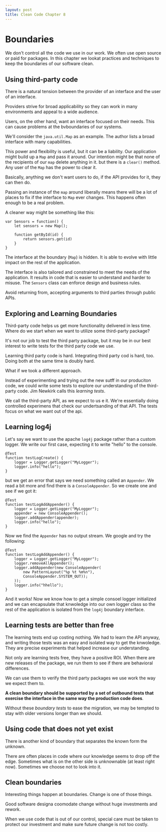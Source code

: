 ```yaml
---
layout: post
title: Clean Code Chapter 8
---
```


# Boundaries 

We don't control all the code we use in our work. We often use open source or paid for packages.  In this chapter we lookat practices and techniques to keep the boundaries of our software clean. 

## Using third-party code 

There is a natural tension between the provider of an interface and the user of an interface. 

Providers strive for broad applicability so they can work in many environments and appeal to a wide audience. 

Users, on the other hand, want an interface focused on their needs. This can cause problems at the bvboundaries of our systems. 

We'll consider the `java.util.Map` as an example. The author lists a broad interface with many capabilities. 

This power and flexibility is useful, but it can be a liability.  Our application might build up a `Map` and pass it around. Our intention might be that none of the recipients of our `map` delete anything in it. but there is a `clear()` method. Any user of the `Map` has the power to clear it. 

Basically, anything we don't want users to do, if the API provides for it, they can then do. 

Passing an instance of the `map` around liberally means there will be a lot of places to fix if the interface to `Map` ever changes. This happens often enough to be a real problem. 

A cleaner way might be something like this: 

```
var Sensors = function() {
    let sensors = new Map();

    function getById(id) {
        return sensors.get(id)
    }
}
```

The interface at the boundary (`Map`) is hidden. It is able to evolve with little impact on the rest of the application. 

The interface is also tailored and constrained to meet the needs of the application. It results in code that is easier to understand and harder to misuse. The `Sensors` class can enforce design and business rules. 

Avoid returning from, accepting arguments to third parties through public APIs. 

## Exploring and Learning Boundaries 

Third-party code helps us get more functionality delivered in less time. Where do we start when we want to utilize some third-party package? 

It's not our job to test the third party package, but it may be in our best interest to write tests for the third party code we use. 

Learning third party code is hard. Integrating third party cod is hard, too. Doing both at the same time is doubly hard. 

What if we took a different approach. 

Instead of experimenting and trying out the new sutff in our produciton code, we could write some tests to explore our understanding of the third-party code. Jim Newkirk calls this *learning tests*. 

We call the third-party API, as we expect to us e it. We're essentially doing controlled experimens that check our undertsanding of that API. The tests focus on what we want out of the api. 

## Learning log4j

Let's say we want to use the apache `log4j` package rather than a custom logger. We write our first case, expecting it to write "hello" to the console. 

```
@Test 
function testLogCreate() {
    logger = Logger.getLogger("MyLogger");
    logger.info("hello");
}
```

but we get an error that says we need something called an `Appender`. We read a bit more and find there is a `ConsoleAppender`. So we create one and see if we got it: 

```
@Test 
function testLogAddAppender() {
    logger = Logger.getLogger("MyLogger");
    appender = new ConsoleAppender();
    logger.addAppender(appender);
    logger.info("hello");
}
```

Now we find the `Appender` has no output stream. We google and try the following: 

```
@Test 
function testLogAddAppender() {
    logger = Logger.getLogger("MyLogger");
    logger.removeAllAppender();
    logger.addAppender(new ConsoleAppender(
        new PatternLayout("%p %t %m%n"),
        ConsoleAppender.SYSTEM_OUT));
    ));
    logger.info("hhello");
}
```

And it works! Now we know how to get a simple consoel logger initialized and we can encapsulate that knwoledge into our own logger class so the rest of the application is isolated from the `log4j` boundary interface. 

## Learning tests are better than free 

The learning tests end up costing nothing. We had to learn the API anyway, and writing those tests was an easy and isolated way to get the knwoledge. They are precise experiments that helped increase our understanding. 

Not only are learning tests free, they have a positive ROI. When there are new releases of the package, we run them to see if there are behavioral differences. 

We can use them to verify the third party packages we use work the way we expect them to. 

**A clean boundary should be supported by a set of outbound tests that exercise the interface in the same way the production code does**. 

Without these *boundary tests* to ease the migration, we may be tempted to stay with older versions longer than we should. 

## Using code that does not yet exist

There is another kind of boundary that separates the known form the unknown. 

There are often places in code where our knowledge seems to drop off the edge. Sometimes what is on the other side is unknownable (at least right now). Sometimes we choose not to look into it. 

## Clean boundaries 

Interesting things happen at boundaries. Change is one of those things. 

Good software designa coomodate change without huge investments and rework.

When we use code that is out of our control, special care must be taken to protect our investment and make sure future change is not too costly. 